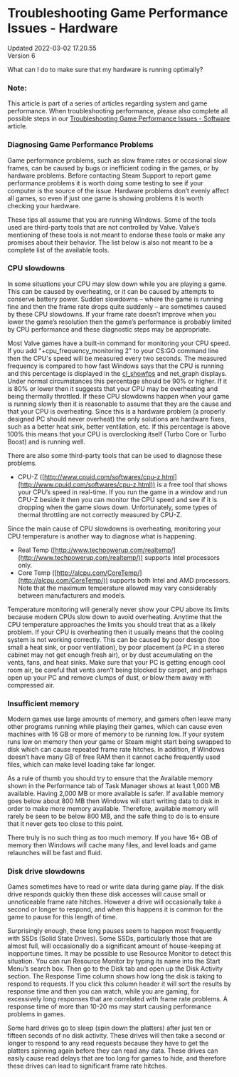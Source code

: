 # Troubleshooting Game Performance Issues - Hardware
Updated 2022-03-02 17.20.55  
Version 6  

What can I do to make sure that my hardware is running optimally?  
  
  ### Note:
This article is part of a series of articles regarding system and game performance. When troubleshooting performance, please also complete all possible steps in our [Troubleshooting Game Performance Issues - Software](https://help.steampowered.com/en/faqs/view/5B03-A517-D747-9421) article.  
  
### Diagnosing Game Performance Problems
Game performance problems, such as slow frame rates or occasional slow frames, can be caused by bugs or inefficient coding in the games, or by hardware problems. Before contacting Steam Support to report game performance problems it is worth doing some testing to see if your computer is the source of the issue. Hardware problems don’t evenly affect all games, so even if just one game is showing problems it is worth checking your hardware.  
  
These tips all assume that you are running Windows. Some of the tools used are third-party tools that are not controlled by Valve. Valve’s mentioning of these tools is not meant to endorse these tools or make any promises about their behavior. The list below is also not meant to be a complete list of the available tools.  
  
### CPU slowdowns
In some situations your CPU may slow down while you are playing a game. This can be caused by overheating, or it can be caused by attempts to conserve battery power. Sudden slowdowns – where the game is running fine and then the frame rate drops quite suddenly – are sometimes caused by these CPU slowdowns. If your frame rate doesn’t improve when you lower the game’s resolution then the game’s performance is probably limited by CPU performance and these diagnostic steps may be appropriate.  
  
Most Valve games have a built-in command for monitoring your CPU speed. If you add "+cpu_frequency_monitoring 2" to your CS:GO command line then the CPU's speed will be measured every two seconds. The measured frequency is compared to how fast Windows says that the CPU is running and this percentage is displayed in the [cl_showfps](https://developer.valvesoftware.com/wiki/Cl_showfps) and net_graph displays. Under normal circumstances this percentage should be 90% or higher. If it is 80% or lower then it suggests that your CPU may be overheating and being thermally throttled. If these CPU slowdowns happen when your game is running slowly then it is reasonable to assume that they are the cause and that your CPU is overheating. Since this is a hardware problem (a properly designed PC should never overheat) the only solutions are hardware fixes, such as a better heat sink, better ventilation, etc. If this percentage is above 100% this means that your CPU is overclocking itself (Turbo Core or Turbo Boost) and is running well.  
  
There are also some third-party tools that can be used to diagnose these problems.  

* CPU-Z  ([http://www.cpuid.com/softwares/cpu-z.html](http://www.cpuid.com/softwares/cpu-z.html)) is a free tool that shows your CPU’s speed in real-time. If you run the game in a window and run CPU-Z beside it then you can monitor the CPU speed and see if it is dropping when the game slows down. Unfortunately, some types of thermal throttling are not correctly measured by CPU-Z.

Since the main cause of CPU slowdowns is overheating, monitoring your CPU temperature is another way to diagnose what is happening.   

* Real Temp ([http://www.techpowerup.com/realtemp/](http://www.techpowerup.com/realtemp/)) supports Intel processors only.
* Core Temp ([http://alcpu.com/CoreTemp/](http://alcpu.com/CoreTemp/)) supports both Intel and AMD processors. Note that the maximum temperature allowed may vary considerably between manufacturers and models.

 Temperature monitoring will generally never show your CPU above its limits because modern CPUs slow down to avoid overheating. Anytime that the CPU temperature approaches the limits you should treat that as a likely problem. If your CPU is overheating then it usually means that the cooling system is not working correctly. This can be caused by poor design (too small a heat sink, or poor ventilation), by poor placement (a PC in a stereo cabinet may not get enough fresh air), or by dust accumulating on the vents, fans, and heat sinks. Make sure that your PC is getting enough cool room air, be careful that vents aren’t being blocked by carpet, and perhaps open up your PC and remove clumps of dust, or blow them away with compressed air.  
  
### Insufficient memory
Modern games use large amounts of memory, and gamers often leave many other programs running while playing their games, which can cause even machines with 16 GB or more of memory to be running low. If your system runs low on memory then your game or Steam might start being swapped to disk which can cause repeated frame rate hitches. In addition, if Windows doesn’t have many GB of free RAM then it cannot cache frequently used files, which can make level loading take far longer.  
  
As a rule of thumb you should try to ensure that the Available memory shown in the Performance tab of Task Manager shows at least 1,000 MB available. Having 2,000 MB or more available is safer. If available memory goes below about 800 MB then Windows will start writing data to disk in order to make more memory available. Therefore, available memory will rarely be seen to be below 800 MB, and the safe thing to do is to ensure that it never gets too close to this point.  
  
There truly is no such thing as too much memory. If you have 16+ GB of memory then Windows will cache many files, and level loads and game relaunches will be fast and fluid.  
  
### Disk drive slowdowns
Games sometimes have to read or write data during game play. If the disk drive responds quickly then these disk accesses will cause small or unnoticeable frame rate hitches. However a drive will occasionally take a second or longer to respond, and when this happens it is common for the game to pause for this length of time.  
  
Surprisingly enough, these long pauses seem to happen most frequently with SSDs (Solid State Drives). Some SSDs, particularly those that are almost full, will occasionally do a significant amount of house-keeping at inopportune times. It may be possible to use Resource Monitor to detect this situation. You can run Resource Monitor by typing its name into the Start Menu’s search box. Then go to the Disk tab and open up the Disk Activity section. The Response Time column shows how long the disk is taking to respond to requests. If you click this column header it will sort the results by response time and then you can watch, while you are gaming, for excessively long responses that are correlated with frame rate problems. A response time of more than 10-20 ms may start causing performance problems in games.  
  
Some hard drives go to sleep (spin down the platters) after just ten or fifteen seconds of no disk activity. These drives will then take a second or longer to respond to any read requests because they have to get the platters spinning again before they can read any data. These drives can easily cause read delays that are too long for games to hide, and therefore these drives can lead to significant frame rate hitches.